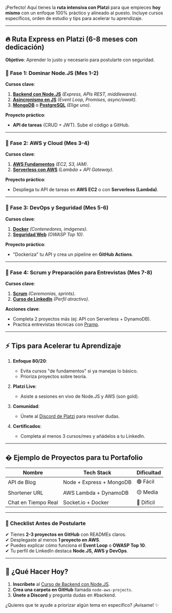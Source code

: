 ¡Perfecto! Aquí tienes la **ruta intensiva con Platzi** para que empieces **hoy mismo** con un enfoque 100% práctico y alineado al puesto. Incluye cursos específicos, orden de estudio y tips para acelerar tu aprendizaje.  

---

## 🔥 **Ruta Express en Platzi (6-8 meses con dedicación)**  
**Objetivo**: Aprender lo justo y necesario para postularte con seguridad.  

### 📅 **Fase 1: Dominar Node.JS (Mes 1-2)**  
**Cursos clave**:  
1. **[Backend con Node.JS](https://platzi.com/cursos/backend-nodejs/)** *(Express, APIs REST, middlewares)*.  
2. **[Asincronismo en JS](https://platzi.com/cursos/asincronismo-js/)** *(Event Loop, Promises, async/await)*.  
3. **[MongoDB](https://platzi.com/cursos/mongodb/)** o **[PostgreSQL](https://platzi.com/cursos/postgresql/)** *(Elige uno)*.  

**Proyecto práctico**:  
- **API de tareas** (CRUD + JWT). Sube el código a GitHub.  

---

### 📅 **Fase 2: AWS y Cloud (Mes 3-4)**  
**Cursos clave**:  
1. **[AWS Fundamentos](https://platzi.com/cursos/aws-fundamentos/)** *(EC2, S3, IAM)*.  
2. **[Serverless con AWS](https://platzi.com/cursos/serverless-aws/)** *(Lambda + API Gateway)*.  

**Proyecto práctico**:  
- Despliega tu API de tareas en **AWS EC2** o con **Serverless (Lambda)**.  

---

### 📅 **Fase 3: DevOps y Seguridad (Mes 5-6)**  
**Cursos clave**:  
1. **[Docker](https://platzi.com/cursos/docker/)** *(Contenedores, imágenes)*.  
2. **[Seguridad Web](https://platzi.com/cursos/seguridad-web/)** *(OWASP Top 10)*.  

**Proyecto práctico**:  
- "Dockeriza" tu API y crea un pipeline en **GitHub Actions**.  

---

### 📅 **Fase 4: Scrum y Preparación para Entrevistas (Mes 7-8)**  
**Cursos clave**:  
1. **[Scrum](https://platzi.com/cursos/scrum/)** *(Ceremonias, sprints)*.  
2. **[Curso de LinkedIn](https://platzi.com/cursos/linkedin/)** *(Perfil atractivo)*.  

**Acciones clave**:  
- Completa 2 proyectos más (ej: API con Serverless + DynamoDB).  
- Practica entrevistas técnicas con [Pramp](https://www.pramp.com/).  

---

## ⚡ **Tips para Acelerar tu Aprendizaje**  
1. **Enfoque 80/20**:  
   - Evita cursos "de fundamentos" si ya manejas lo básico.  
   - Prioriza proyectos sobre teoría.  

2. **Platzi Live**:  
   - Asiste a sesiones en vivo de Node.JS y AWS (son gold).  

3. **Comunidad**:  
   - Únete al [Discord de Platzi](https://discord.gg/platzi) para resolver dudas.  

4. **Certificados**:  
   - Completa al menos 3 cursos/mes y añádelos a tu LinkedIn.  

---

## � **Ejemplo de Proyectos para tu Portafolio**  
| Nombre | Tech Stack | Dificultad |  
|--------|------------|------------|  
| API de Blog | Node + Express + MongoDB | 🟢 Fácil |  
| Shortener URL | AWS Lambda + DynamoDB | 🟡 Media |  
| Chat en Tiempo Real | Socket.io + Docker | 🔴 Difícil |  

---

### 📌 **Checklist Antes de Postularte**  
✔ Tienes **2-3 proyectos en GitHub** con READMEs claros.  
✔ Desplegaste al menos **1 proyecto en AWS**.  
✔ Puedes explicar cómo funciona el **Event Loop** o **OWASP Top 10**.  
✔ Tu perfil de LinkedIn destaca **Node.JS, AWS y DevOps**.  

---

## 🚀 **¿Qué Hacer Hoy?**  
1. **Inscríbete** al [Curso de Backend con Node.JS](https://platzi.com/cursos/backend-nodejs/).  
2. **Crea una carpeta en GitHub** llamada `node-aws-projects`.  
3. **Únete a Discord** y pregunta dudas en #backend.  

¿Quieres que te ayude a priorizar algún tema en específico? ¡Avísame! ✨